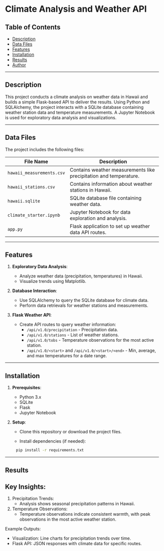 # Climate Analysis and Weather API

## Table of Contents
- [Description](#description)
- [Data Files](#data-files)
- [Features](#features)
- [Installation](#installation)
- [Results](#results)
- [Author](#author)

---

## Description

This project conducts a climate analysis on weather data in Hawaii and builds a simple Flask-based API to deliver the results. Using Python and SQLAlchemy, the project interacts with a SQLite database containing weather station data and temperature measurements. A Jupyter Notebook is used for exploratory data analysis and visualizations.

---

## Data Files

The project includes the following files:

| File Name                 | Description                                           |
|---------------------------|-------------------------------------------------------|
| `hawaii_measurements.csv` | Contains weather measurements like precipitation and temperature. |
| `hawaii_stations.csv`     | Contains information about weather stations in Hawaii. |
| `hawaii.sqlite`           | SQLite database file containing weather data.        |
| `climate_starter.ipynb`   | Jupyter Notebook for data exploration and analysis.  |
| `app.py`                  | Flask application to set up weather data API routes. |

---

## Features

1. **Exploratory Data Analysis**:
   - Analyze weather data (precipitation, temperatures) in Hawaii.
   - Visualize trends using Matplotlib.

2. **Database Interaction**:
   - Use SQLAlchemy to query the SQLite database for climate data.
   - Perform data retrievals for weather stations and measurements.

3. **Flask Weather API**:
   - Create API routes to query weather information:
     - `/api/v1.0/precipitation` - Precipitation data.
     - `/api/v1.0/stations` - List of weather stations.
     - `/api/v1.0/tobs` - Temperature observations for the most active station.
     - `/api/v1.0/<start>` and `/api/v1.0/<start>/<end>` - Min, average, and max temperatures for a date range.

---

## Installation

1. **Prerequisites**: 
    - Python 3.x
    - SQLite
    - Flask
    - Jupyter Notebook

2. **Setup**:
    - Clone this repository or download the project files.
     
    - Install dependencies (if needed):
```bash
     pip install -r requirements.txt
```
---

## Results 

## Key Insights:

1.	Precipitation Trends:
    - Analysis shows seasonal precipitation patterns in Hawaii.
2.	Temperature Observations:
    - Temperature observations indicate consistent warmth, with peak observations in the most active weather station.

Example Outputs:
- Visualization: Line charts for precipitation trends over time.
- Flask API: JSON responses with climate data for specific routes.